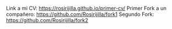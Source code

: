 Link a mi CV: https://rosirijilla.github.io/primer-cv/
Primer Fork a un compañero: https://github.com/Rosirijilla/fork1
Segundo Fork: https://github.com/Rosirijilla/fork2
